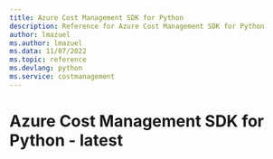 ```yaml
---
title: Azure Cost Management SDK for Python
description: Reference for Azure Cost Management SDK for Python
author: lmazuel
ms.author: lmazuel
ms.data: 11/07/2022
ms.topic: reference
ms.devlang: python
ms.service: costmanagement
---
```

# Azure Cost Management SDK for Python - latest

